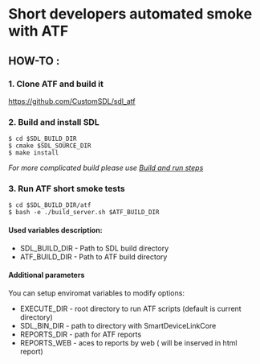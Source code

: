 # Short developers automated smoke with ATF

## HOW-TO :

### 1. Clone ATF and build it
https://github.com/CustomSDL/sdl_atf

### 2. Build and install SDL
```
$ cd $SDL_BUILD_DIR
$ cmake $SDL_SOURCE_DIR
$ make install
```
*For more complicated build please use [Build and run steps](https://github.com/CustomSDL/sdl_panasonic/blob/APPLINK-20481_ATF_ShortSmokeTests/build_and_run_steps.txt)*

### 3. Run ATF short smoke tests
```
$ cd $SDL_BUILD_DIR/atf
$ bash -e ./build_server.sh $ATF_BUILD_DIR
```

#### Used variables description:
* SDL_BUILD_DIR - Path to SDL build directory
* ATF_BUILD_DIR - Path to ATF build directory

#### Additional parameters
You can setup enviromat variables to modify options:
* EXECUTE_DIR - root directory to run ATF scripts (default is current directory)
* SDL_BIN_DIR - path to directory with SmartDeviceLinkCore
* REPORTS_DIR - path for ATF reports
* REPORTS_WEB - aces to reports by web ( will be inserved in html report)
